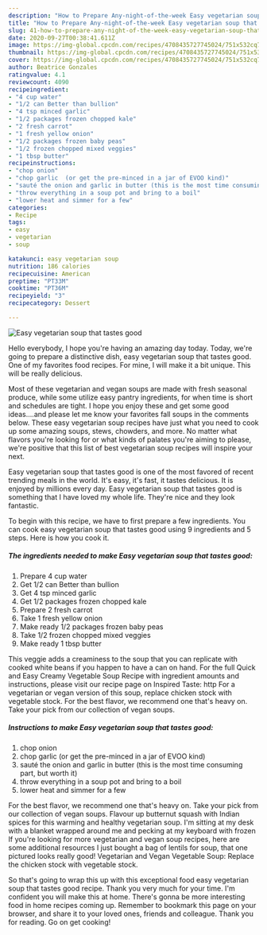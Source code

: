 ```yaml
---
description: "How to Prepare Any-night-of-the-week Easy vegetarian soup that tastes good"
title: "How to Prepare Any-night-of-the-week Easy vegetarian soup that tastes good"
slug: 41-how-to-prepare-any-night-of-the-week-easy-vegetarian-soup-that-tastes-good
date: 2020-09-27T00:38:41.611Z
image: https://img-global.cpcdn.com/recipes/4708435727745024/751x532cq70/easy-vegetarian-soup-that-tastes-good-recipe-main-photo.jpg
thumbnail: https://img-global.cpcdn.com/recipes/4708435727745024/751x532cq70/easy-vegetarian-soup-that-tastes-good-recipe-main-photo.jpg
cover: https://img-global.cpcdn.com/recipes/4708435727745024/751x532cq70/easy-vegetarian-soup-that-tastes-good-recipe-main-photo.jpg
author: Beatrice Gonzales
ratingvalue: 4.1
reviewcount: 4090
recipeingredient:
- "4 cup water"
- "1/2 can Better than bullion"
- "4 tsp minced garlic"
- "1/2 packages frozen chopped kale"
- "2 fresh carrot"
- "1 fresh yellow onion"
- "1/2 packages frozen baby peas"
- "1/2 frozen chopped mixed veggies"
- "1 tbsp butter"
recipeinstructions:
- "chop onion"
- "chop garlic  (or get the pre-minced in a jar of EVOO kind)"
- "sauté the onion and garlic in butter (this is the most time consuming part, but worth it)"
- "throw everything in a soup pot and bring to a boil"
- "lower heat and simmer for a few"
categories:
- Recipe
tags:
- easy
- vegetarian
- soup

katakunci: easy vegetarian soup 
nutrition: 186 calories
recipecuisine: American
preptime: "PT33M"
cooktime: "PT36M"
recipeyield: "3"
recipecategory: Dessert

---
```



![Easy vegetarian soup that tastes good](https://img-global.cpcdn.com/recipes/4708435727745024/751x532cq70/easy-vegetarian-soup-that-tastes-good-recipe-main-photo.jpg)

Hello everybody, I hope you're having an amazing day today. Today, we're going to prepare a distinctive dish, easy vegetarian soup that tastes good. One of my favorites food recipes. For mine, I will make it a bit unique. This will be really delicious.

Most of these vegetarian and vegan soups are made with fresh seasonal produce, while some utilize easy pantry ingredients, for when time is short and schedules are tight. I hope you enjoy these and get some good ideas….and please let me know your favorites fall soups in the comments below. These easy vegetarian soup recipes have just what you need to cook up some amazing soups, stews, chowders, and more. No matter what flavors you&#39;re looking for or what kinds of palates you&#39;re aiming to please, we&#39;re positive that this list of best vegetarian soup recipes will inspire your next.

Easy vegetarian soup that tastes good is one of the most favored of recent trending meals in the world. It's easy, it's fast, it tastes delicious. It is enjoyed by millions every day. Easy vegetarian soup that tastes good is something that I have loved my whole life. They're nice and they look fantastic.


To begin with this recipe, we have to first prepare a few ingredients. You can cook easy vegetarian soup that tastes good using 9 ingredients and 5 steps. Here is how you cook it.

<!--inarticleads1-->

##### The ingredients needed to make Easy vegetarian soup that tastes good:

1. Prepare 4 cup water
1. Get 1/2 can Better than bullion
1. Get 4 tsp minced garlic
1. Get 1/2 packages frozen chopped kale
1. Prepare 2 fresh carrot
1. Take 1 fresh yellow onion
1. Make ready 1/2 packages frozen baby peas
1. Take 1/2 frozen chopped mixed veggies
1. Make ready 1 tbsp butter


This veggie adds a creaminess to the soup that you can replicate with cooked white beans if you happen to have a can on hand. For the full Quick and Easy Creamy Vegetable Soup Recipe with ingredient amounts and instructions, please visit our recipe page on Inspired Taste: http For a vegetarian or vegan version of this soup, replace chicken stock with vegetable stock. For the best flavor, we recommend one that&#39;s heavy on. Take your pick from our collection of vegan soups. 

<!--inarticleads2-->

##### Instructions to make Easy vegetarian soup that tastes good:

1. chop onion
1. chop garlic  (or get the pre-minced in a jar of EVOO kind)
1. sauté the onion and garlic in butter (this is the most time consuming part, but worth it)
1. throw everything in a soup pot and bring to a boil
1. lower heat and simmer for a few


For the best flavor, we recommend one that&#39;s heavy on. Take your pick from our collection of vegan soups. Flavour up butternut squash with Indian spices for this warming and healthy vegetarian soup. I&#39;m sitting at my desk with a blanket wrapped around me and pecking at my keyboard with frozen If you&#39;re looking for more vegetarian and vegan soup recipes, here are some additional resources I just bought a bag of lentils for soup, that one pictured looks really good! Vegetarian and Vegan Vegetable Soup: Replace the chicken stock with vegetable stock. 

So that's going to wrap this up with this exceptional food easy vegetarian soup that tastes good recipe. Thank you very much for your time. I'm confident you will make this at home. There's gonna be more interesting food in home recipes coming up. Remember to bookmark this page on your browser, and share it to your loved ones, friends and colleague. Thank you for reading. Go on get cooking!
